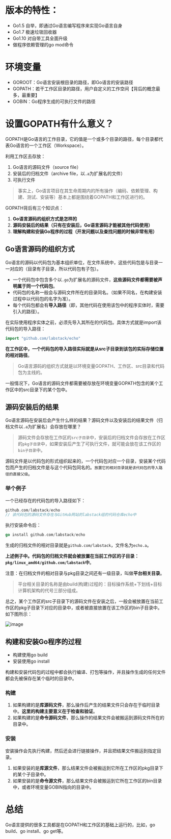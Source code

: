 # 版本的特性：
- Go1.5 自举，即通过Go语言编写程序来实现Go语言自身
- Go1.7 极速垃圾回收器
- Go1.10 对自带工具全面升级
- 做程序依赖管理的go mod命令

# 环境变量
- GOROOT：Go语言安装根目录的路径，即Go语言的安装路径
- GOPATH：若干工作区目录的路径，用户自定义的工作空间【背后的概念最多，最重要】
- GOBIN：Go程序生成的可执行文件的路径

# 设置GOPATH有什么意义？
GOPATH是Go语言的工作目录，它的值是一个或多个目录的路径，每个目录都代表Go语言的一个工作区（Workspace）。

利用工作区去存放：
1. Go语言的源码文件（source file）
2. 安装后的归档文件（archive file，以`.a`为扩展名的文件）
3. 可执行文件

> 事实上，Go语言项目在其生命周期内的所有操作（编码、依赖管理、构建、测试、安装等）基本上都是围绕着GOPATH和工作区进行的。

GOPATH背后有三个知识点：
1. **Go语言源码的组织方式是怎样的**
2. **源码安装后的结果（只有在安装后，Go语言源码才能被其他代码使用）**
3. **理解构建和安装Go程序的过程（开发问题以及查找问题的时候非常有用）**

## Go语言源码的组织方式
Go语言的源码以代码包为基本组织单位，在文件系统中，这些代码包是与目录一一对应的（目录有子目录，所以代码包有子包）。

- 一个代码包中包含多个以`.go`为扩展名的源码文件，**这些源码文件都需要被声明属于同一个代码包**。
- 代码包的名称一般会与源码文件所在的目录同名。（如果不同名，在构建安装过程中以代码包的名字为准）。
- 每个代码包都会有**导入路径**（即，其他代码在使用该包中的程序实体时，需要引入的路径）。

在实际使用程序实体之前，必须先导入其所在的代码包。具体方式就是import该代码包的导入路径：
```go
import "github.com/labstack/echo"
```
**在工作区中，一个代码包的导入路径实际就是从src子目录到该包的实际存储位置的相对路径**。

> Go语言源码的组织方式就是以环境变量GOPATH、工作区、src目录和代码包为主线的。

一般情况下，Go语言的源码文件都需要被存放在环境变量GOPATH包含的某个工作区中的src目录下的某个包中。

## 源码安装后的结果
Go语言源码在安装后会产生什么样的结果？源码文件以及安装后的结果文件（归档文件以`.a`为扩展名）会存放在哪里？

> 源码文件会存放在工作区的`src子目录`中，安装后的归档文件会存放在工作区的`pkg子目录`中，如果安装后产生了可执行文件，就可能会放在该工作区的`bin子目录`中。

源码文件是以代码包的形式组织起来的，一个代码包对应一个目录，安装某个代码包而产生的归档文件是与这个代码包同名的。`放置它的相对目录就是该代码包的导入路径的直接父级`。

### 举个例子
一个已经存在的代码包的导入路径如下：
```go
github.com/labstack/echo
// 该代码包的源码文件存在与GitHub网站的labstack组的代码仓库echo中
```
执行安装命令后：
```go
go install github.com/labstack/echo
```
生成的归档文件的相对目录就是`github.com/labstack`，文件名为`echo.a`。

**上述例子中。代码包的归档文件就会被放置在当前工作区的子目录：`pkg/linux_amd64/github.com/labstack`中**。

注意：在归档文件的相对目录与pkg目录之间还有一级目录，叫做**平台相关目录**。

>平台相关目录的名称是由build(构建)过程的：目标操作系统+下划线+目标计算机架构的代号三部分组成。

总之，某个工作区的src子目录下的源码文件在安装之后，一般会被放置在当前工作区的pkg子目录下对应的目录中，或者被直接放置在该工作区的bin子目录中。如下图所示：

![image](https://static001.geekbang.org/resource/image/2f/3c/2fdfb5620e072d864907870e61ae5f3c.png)

## 构建和安装Go程序的过程
- 构建使用go build
- 安装使用go install

构建和安装代码包的过程中都会执行编译、打包等操作，并且操作生成的任何文件都会先被保存在某个临时的目录中。

### 构建
1. 如果构建的是**库源码文件**，那么操作后产生的结果文件只会存在于临时目录中。**这里的构建主要意义在于检查和验证**。
2. 如果构建的是**命令源码文件**，那么操作的结果文件会被搬运到源码文件所在的目录中。

### 安装
安装操作会先执行构建，然后还会进行链接操作，并且把结果文件搬运到指定目录。

1. 如果安装的是**库源文件**，那么结果文件会被搬运到它所在工作区的pkg目录下的某个子目录中。
2. 如果安装的是**命令源文件**，那么结果文件会被搬运到它所在工作区的bin目录中，或者环境变量GOBIN指向的目录中。


# 总结
Go语言提供的很多工具都是在GOPATH和工作区的基础上运行的，比如，go build、go install、go get等。


